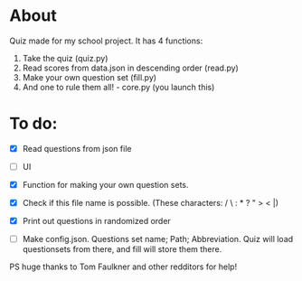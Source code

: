 # About
Quiz made for my school project. It has 4 functions:
1. Take the quiz (quiz.py)
2. Read scores from data.json in descending order (read.py)
3. Make your own question set (fill.py)
4. And one to rule them all! - core.py (you launch this)

# To do:
- [x] Read questions from json file
- [ ] UI
- [x] Function for making your own question sets.
- [x] Check if this file name is possible. (These characters: / \ : * ? " > < |)
- [x] Print out questions in randomized order
- [ ] Make config.json. Questions set name; Path; Abbreviation. Quiz will load questionsets from there, and fill will store them there. 


PS huge thanks to Tom Faulkner and other redditors for help!